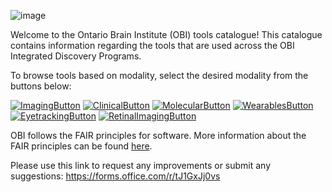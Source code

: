 ![image](https://user-images.githubusercontent.com/107212980/176284819-f6d572d7-e471-4100-92a8-43f96766cba4.png)

Welcome to the Ontario Brain Institute (OBI) tools catalogue! This catalogue contains information regarding the tools that are used across the OBI Integrated Discovery Programs. 

To browse tools based on modality, select the desired modality from the buttons below:

[![ImagingButton](https://user-images.githubusercontent.com/107212980/184238151-e43a60b8-472d-4925-9651-bece78986eb6.PNG)](ImagingTools.md)
[![ClinicalButton](https://user-images.githubusercontent.com/107212980/184238715-a245fc35-eae4-47ef-af75-347ab98f2999.PNG)](ClinicalTools.md)
[![MolecularButton](https://user-images.githubusercontent.com/107212980/184239168-32abd1d0-982e-4b11-a900-b04987c3bc6a.PNG)](MolecularTools.md)
[![WearablesButton](https://user-images.githubusercontent.com/107212980/184236869-2c200071-52d1-4369-9ffb-076b5c9e26d2.PNG)](WearableTools.md)
[![EyetrackingButton](https://user-images.githubusercontent.com/107212980/184236953-030af359-bc48-4a48-9a65-d3c737abbc15.PNG)](EyeTrackingTools.md)
[![RetinalImagingButton](https://user-images.githubusercontent.com/107212980/184235377-18ae56d9-60d2-4b5e-b49d-617c0c010372.PNG)](RetinalImagingTools.md)

OBI follows the FAIR principles for software. More information about the FAIR principles can be found [here](FAIR.md).

Please use this link to request any improvements or submit any suggestions: https://forms.office.com/r/tJ1GxJj0vs
